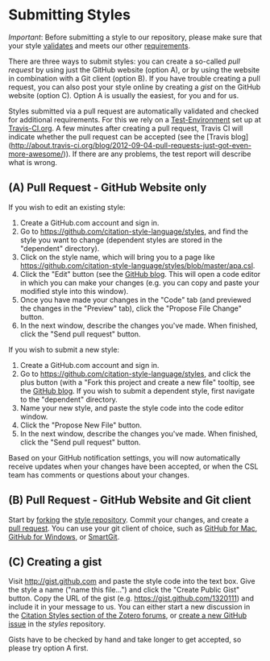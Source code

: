# Submitting Styles

*Important*: Before submitting a style to our repository, please make sure that your style
[validates](https://github.com/citation-style-language/styles/wiki/Validation)
and meets our other [requirements](https://github.com/citation-style-language/styles/wiki/Style-Requirements).

There are three ways to submit styles: you can create a so-called *pull request* by using just the GitHub
website (option A), or by using the website in combination with a Git client (option B). If you have trouble creating a pull request, you can also post your style online by creating a *gist* on the GitHub website (option C). Option A is usually the easiest, for you and for us.

Styles submitted via a pull request are automatically validated and checked for additional requirements. For this we rely on a [Test-Environment](https://github.com/citation-style-language/styles/wiki/Test-Environment) set up at  [Travis-CI.org](http://travis-ci.org/#!/citation-style-language/styles). A few minutes after creating a pull request, Travis CI will indicate whether the pull request can be accepted (see the
[Travis blog]
(http://about.travis-ci.org/blog/2012-09-04-pull-requests-just-got-even-more-awesome/)). If there are any problems, the test report will describe what is wrong.

## (A) Pull Request - GitHub Website only

If you wish to edit an existing style:

1. Create a GitHub.com account and sign in.
2. Go to https://github.com/citation-style-language/styles, and find the style
you want to change (dependent styles are stored in the "dependent" directory).
3. Click on the style name, which will bring you to a page like
https://github.com/citation-style-language/styles/blob/master/apa.csl.
4. Click the "Edit" button (see the [GitHub blog](https://github.com/blog/844-forking-with-the-edit-button). This will open a code editor in which you can make your changes
(e.g. you can copy and paste your modified style into this window).
5. Once you have made your changes in the "Code" tab (and previewed the changes in the
"Preview" tab), click the "Propose File Change" button.
6. In the next window, describe the changes you've made. When
finished, click the "Send pull request" button.

If you wish to submit a new style:

1. Create a GitHub.com account and sign in.
2. Go to https://github.com/citation-style-language/styles, and click the plus button (with a "Fork this project and create a new file" tooltip, see the [GitHub blog](https://github.com/blog/1327-creating-files-on-github). If you wish to submit a dependent style, first navigate to the "dependent" directory.
3. Name your new style, and paste the style code into the code editor window.
4. Click the "Propose New File" button.
6. In the next window, describe the changes you've made. When
finished, click the "Send pull request" button.

Based on your GitHub notification settings, you will now automatically receive
updates when your changes have been accepted, or when the CSL team has comments
or questions about your changes.

## (B) Pull Request - GitHub Website and Git client

Start by [forking](http://help.github.com/fork-a-repo/) the [style
repository](https://github.com/citation-style-language/styles). Commit your
changes, and create a [pull
request](http://help.github.com/send-pull-requests/). You can use your git
client of choice, such as [GitHub for Mac](http://mac.github.com/), [GitHub for
Windows](http://windows.github.com/), or
[SmartGit](http://www.syntevo.com/smartgit/index.html).

## (C) Creating a gist

Visit http://gist.github.com and paste the style code into the text box. Give
the style a name ("name this file...") and click the "Create Public Gist"
button. Copy the URL of the gist (e.g. https://gist.github.com/1320111) and
include it in your message to us. You can either start a new discussion in the
[Citation Styles section of the Zotero forums](http://forums.zotero.org/11/), or
[create a new GitHub
issue](https://github.com/citation-style-language/styles/issues/new) in the
_styles_ repository.

Gists have to be checked by hand and take longer to get accepted, so please
try option A first.